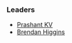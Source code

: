 ### Leaders
* [Prashant KV](mailto:kvprashant@owasp.org)
* [Brendan Higgins](mailto:Brendan.Higgins@owasp.org)


